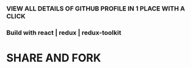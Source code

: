 ### VIEW ALL DETAILS OF GITHUB PROFILE IN 1 PLACE WITH A CLICK
### Build with react | redux | redux-toolkit 

# SHARE AND FORK
 
